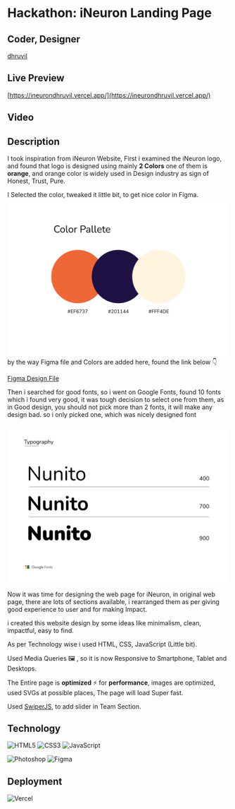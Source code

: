 # Hackathon: iNeuron Landing Page

## Coder, Designer
[dhruvil](https://www.findcoder.io/u/dhruvil "findcoder.io/u/dhruvil")

## Live Preview
[https://ineurondhruvil.vercel.app/](https://ineurondhruvil.vercel.app/)

## Video


## Description

I took inspiration from iNeuron Website, First i examined the iNeuron logo, and found that logo is designed using mainly **2 Colors** one of them is **orange**, and orange color is widely used in Design industry as sign of Honest, Trust, Pure. 

I Selected the color, tweaked it little bit, to get nice color in Figma.
![color](./readme_assets/colors.png)
by the way Figma file and Colors are added here, found the link below 👇

[Figma Design File](./ineuron-landing-page.fig)

Then i searched for good fonts, so i went on Google Fonts, found 10 fonts which i found very good, it was tough decision to select one from them, as in Good design, you should not pick more than 2 fonts, it will make any design bad. so i only picked one, which was nicely designed font

![typography](./readme_assets/typography.png)

Now it was time for designing the web page for iNeuron, in original web page, there are lots of sections available, i rearranged them as per giving good experience to user and for making Impact.

i created this website design by some ideas like minimalism, clean, impactful, easy to find.

As per Technology wise i used HTML, CSS, JavaScript (Little bit).

Used Media Queries 🖼 , so it is now Responsive to Smartphone, Tablet and Desktops. 

The Entire page is **optimized** ⚡️ for **performance**, images are optimized, used SVGs at possible places, The page will load Super fast.

Used [SwiperJS](https://swiperjs.com/), to add slider in Team Section. 


## Technology
![HTML5](https://img.shields.io/badge/html5-%23E34F26.svg?style=for-the-badge&logo=html5&logoColor=white) ![CSS3](https://img.shields.io/badge/css3-%231572B6.svg?style=for-the-badge&logo=css3&logoColor=white) ![JavaScript](https://img.shields.io/badge/JavaScript-323330?style=for-the-badge&logo=javascript&logoColor=F7DF1E) 

![Photoshop](https://img.shields.io/badge/Adobe%20Photoshop-31A8FF?style=for-the-badge&logo=Adobe%20Photoshop&logoColor=black) ![Figma](https://img.shields.io/badge/Figma-F24E1E?style=for-the-badge&logo=figma&logoColor=white)

## Deployment
![Vercel](https://img.shields.io/badge/vercel-%23000000.svg?style=for-the-badge&logo=vercel&logoColor=#00C7B7)